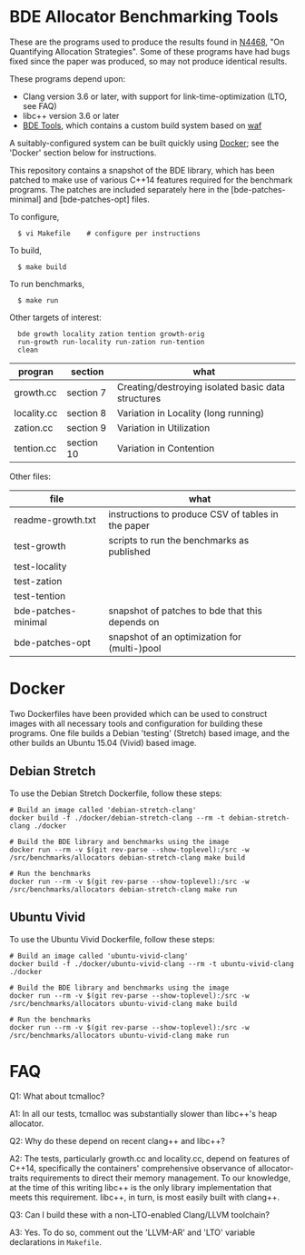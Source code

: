 BDE Allocator Benchmarking Tools
================================
These are the programs used to produce the results found in
[N4468](http://www.open-std.org/jtc1/sc22/wg21/docs/papers/2015/n4468.pdf),
"On Quantifying Allocation Strategies".  Some of these programs have had bugs
fixed since the paper was produced, so may not produce identical results.

These programs depend upon:
  * Clang version 3.6 or later, with support for link-time-optimization (LTO, see FAQ)
  * libc++ version 3.6 or later
  * [BDE Tools](https://github.com/bloomberg/bde-tools), which contains a 
    custom build system based on [waf](https://github.com/waf-project/waf)

A suitably-configured system can be built quickly using 
[Docker](https://docker.com); see the 'Docker' section below for instructions.

This repository contains a snapshot of the BDE library, which has been patched 
to make use of various C++14 features required for the benchmark programs. 
The patches are included separately here in the [bde-patches-minimal] and 
[bde-patches-opt] files.

To configure,
```
  $ vi Makefile    # configure per instructions
```

To build,
```
  $ make build
```

To run benchmarks,
```
  $ make run
```

Other targets of interest:
```
  bde growth locality zation tention growth-orig
  run-growth run-locality run-zation run-tention
  clean
```

   progran    | section    | what
 -------------|------------|--------------------------------------------------
  growth.cc   | section 7  | Creating/destroying isolated basic data structures
  locality.cc | section 8  | Variation in Locality (long running)
  zation.cc   | section 9  | Variation in Utilization
  tention.cc  | section 10 | Variation in Contention

Other files:

  file                 | what
 ----------------------|---------------------------------
  readme-growth.txt    | instructions to produce CSV of tables in the paper
  test-growth          | scripts to run the benchmarks as published
  test-locality        |
  test-zation          |
  test-tention         |
  bde-patches-minimal  | snapshot of patches to bde that this depends on
  bde-patches-opt      | snapshot of an optimization for (multi-)pool

Docker
======
Two Dockerfiles have been provided which can be used to construct images with
all necessary tools and configuration for building these programs. One file 
builds a Debian 'testing' (Stretch) based image, and the other builds an Ubuntu
15.04 (Vivid) based image.

Debian Stretch
--------------
To use the Debian Stretch Dockerfile, follow these steps:
```
# Build an image called 'debian-stretch-clang'
docker build -f ./docker/debian-stretch-clang --rm -t debian-stretch-clang ./docker

# Build the BDE library and benchmarks using the image
docker run --rm -v $(git rev-parse --show-toplevel):/src -w /src/benchmarks/allocators debian-stretch-clang make build

# Run the benchmarks
docker run --rm -v $(git rev-parse --show-toplevel):/src -w /src/benchmarks/allocators debian-stretch-clang make run
```

Ubuntu Vivid
------------
To use the Ubuntu Vivid Dockerfile, follow these steps:
```
# Build an image called 'ubuntu-vivid-clang'
docker build -f ./docker/ubuntu-vivid-clang --rm -t ubuntu-vivid-clang ./docker

# Build the BDE library and benchmarks using the image
docker run --rm -v $(git rev-parse --show-toplevel):/src -w /src/benchmarks/allocators ubuntu-vivid-clang make build

# Run the benchmarks
docker run --rm -v $(git rev-parse --show-toplevel):/src -w /src/benchmarks/allocators ubuntu-vivid-clang make run
```

FAQ
===
Q1: What about tcmalloc?

A1: In all our tests, tcmalloc was substantially slower than libc++'s heap 
    allocator.

Q2: Why do these depend on recent clang++ and libc++?

A2: The tests, particularly growth.cc and locality.cc, depend on features of
  C++14, specifically the containers' comprehensive observance of allocator-
  traits requirements to direct their memory management.  To our knowledge,
  at the time of this writing libc++ is the only library implementation
  that meets this requirement.  libc++, in turn, is most easily built with
  clang++.

Q3: Can I build these with a non-LTO-enabled Clang/LLVM toolchain?

A3: Yes.  To do so, comment out the 'LLVM-AR' and 'LTO' variable declarations
    in ```Makefile```.
    
